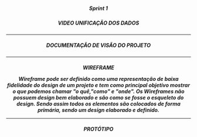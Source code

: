   <h5 align = "center">  Sprint 1 </h5>
  <h5 align = "center"> VIDEO UNIFICAÇÃO DOS DADOS  </h5>

  <p align "center">

   <hr>

   <p align ="center">

   <h5 align = "center">
   <div>

   <h5 align = "center"> DOCUMENTAÇÃO DE VISÃO DO PROJETO  </h5>

   <p align "center">

   <hr>

   <p align ="center">

   <h5 align = "center">
   <div>
  <h20 align = "center"> WIREFRAME </h20>
   
   

   <h25 align = "center"> Wireframe pode ser definido como uma representação de   baixa  fidelidade do design de um projeto e tem como principal objetivo mostrar o  que podemos chamar "o quê,"como" e "onde".
   Os Wireframes não possuem design bem elaborado e são como se fosse o esqueleto do design. Sendo assim todos os elementos são colocados de forma primária, sendo um design elaborado e definido.  
   </h25>
   <p align "center">

   <hr>

   <p align ="center">

   <h5 align = "center">
   
   <div>

   <h5 align = "center"> PROTÓTIPO  </h5>

   <p align "center">


